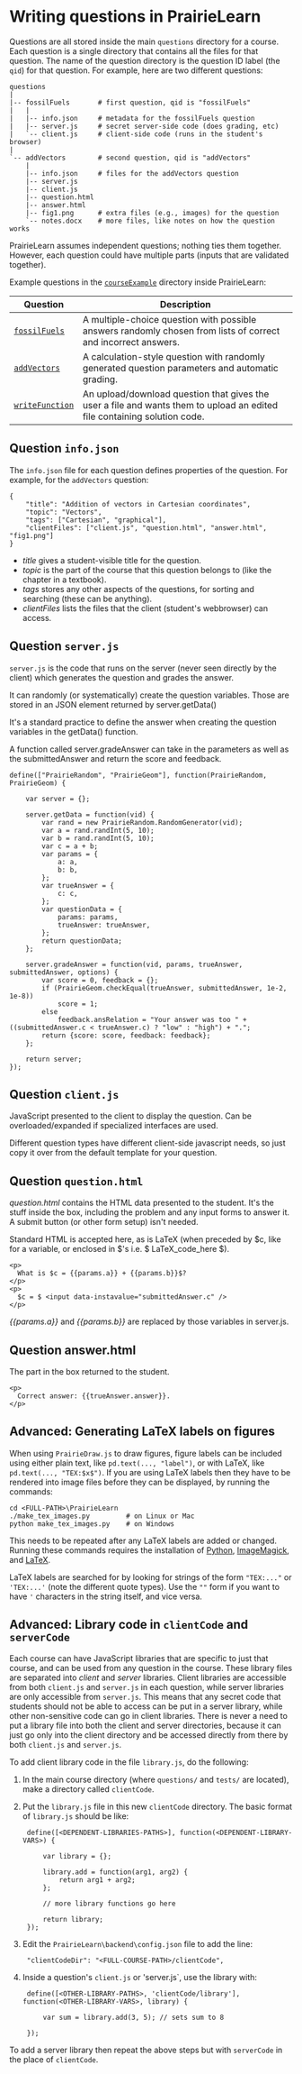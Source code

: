
# Writing questions in PrairieLearn

Questions are all stored inside the main `questions` directory for a course. Each question is a single directory that contains all the files for that question. The name of the question directory is the question ID label (the `qid`) for that question. For example, here are two different questions:

    questions
    |
    |-- fossilFuels       # first question, qid is "fossilFuels"
    |   |
    |   |-- info.json     # metadata for the fossilFuels question
    |   |-- server.js     # secret server-side code (does grading, etc)
    |   `-- client.js     # client-side code (runs in the student's browser)
    |
    `-- addVectors        # second question, qid is "addVectors"
        |
        |-- info.json     # files for the addVectors question
        |-- server.js
        |-- client.js
        |-- question.html
        |-- answer.html
        |-- fig1.png      # extra files (e.g., images) for the question
        `-- notes.docx    # more files, like notes on how the question works

PrairieLearn assumes independent questions; nothing ties them together. However, each question could have multiple parts (inputs that are validated together).

Example questions in the [`courseExample`](https://github.com/PrairieLearn/PrairieLearn/blob/master/courseExample/questions) directory inside PrairieLearn:

Question | Description
--- | ---
[`fossilFuels`](https://github.com/PrairieLearn/PrairieLearn/blob/master/courseExample/questions/fossilFuels) | A multiple-choice question with possible answers randomly chosen from lists of correct and incorrect answers.
[`addVectors`](https://github.com/PrairieLearn/PrairieLearn/blob/master/courseExample/questions/addVectors) | A calculation-style question with randomly generated question parameters and automatic grading.
[`writeFunction`](https://github.com/PrairieLearn/PrairieLearn/blob/master/courseExample/questions/writeCode) | An upload/download question that gives the user a file and wants them to upload an edited file containing solution code.


## Question `info.json`

The `info.json` file for each question defines properties of the question. For example, for the `addVectors` question:

    {
        "title": "Addition of vectors in Cartesian coordinates",
        "topic": "Vectors",
        "tags": ["Cartesian", "graphical"],
        "clientFiles": ["client.js", "question.html", "answer.html", "fig1.png"]
    }

- _title_ gives a student-visible title for the question.
- _topic_ is the part of the course that this question belongs to (like the chapter in a textbook).
- _tags_ stores any other aspects of the questions, for sorting and searching (these can be anything).
- _clientFiles_ lists the files that the client (student's webbrowser) can access.


## Question `server.js`

`server.js` is the code that runs on the server (never seen directly by the client) which generates the question and grades the answer.

It can randomly (or systematically) create the question variables. Those are stored in an JSON element returned by server.getData()

It's a standard practice to define the answer when creating the question variables in the getData() function.

A function called server.gradeAnswer can take in the parameters as well as the submittedAnswer and return the score and feedback.

```
define(["PrairieRandom", "PrairieGeom"], function(PrairieRandom, PrairieGeom) {

    var server = {};

    server.getData = function(vid) {
        var rand = new PrairieRandom.RandomGenerator(vid);
        var a = rand.randInt(5, 10);
        var b = rand.randInt(5, 10);
        var c = a + b;
        var params = {
            a: a,
            b: b,
        };
        var trueAnswer = {
            c: c,
        };
        var questionData = {
            params: params,
            trueAnswer: trueAnswer,
        };
        return questionData;
    };

    server.gradeAnswer = function(vid, params, trueAnswer, submittedAnswer, options) {
        var score = 0, feedback = {};
        if (PrairieGeom.checkEqual(trueAnswer, submittedAnswer, 1e-2, 1e-8))
            score = 1;
        else
            feedback.ansRelation = "Your answer was too " + ((submittedAnswer.c < trueAnswer.c) ? "low" : "high") + ".";
        return {score: score, feedback: feedback};
    };

    return server;
});
```

## Question `client.js`

JavaScript presented to the client to display the question. Can be overloaded/expanded if specialized interfaces are used.

Different question types have different client-side javascript needs, so just copy it over from the default template for your question.


## Question `question.html`

_question.html_ contains the HTML data presented to the student. It's the stuff inside the box, including the problem and any input forms to answer it. A submit button (or other form setup) isn't needed.

Standard HTML is accepted here, as is LaTeX (when preceded by $c, like for a variable, or enclosed in $'s i.e. $ LaTeX_code_here $).

    <p>
      What is $c = {{params.a}} + {{params.b}}$?
    </p>
    <p>
      $c = $ <input data-instavalue="submittedAnswer.c" />
    </p>

_{{params.a}}_ and _{{params.b}}_ are replaced by those variables in server.js.


## Question answer.html

The part in the box returned to the student.

    <p>
      Correct answer: {{trueAnswer.answer}}.
    </p>


## Advanced: Generating LaTeX labels on figures

When using `PrairieDraw.js` to draw figures, figure labels can be included using either plain text, like `pd.text(..., "label")`, or with LaTeX, like `pd.text(..., "TEX:$x$")`. If you are using LaTeX labels then they have to be rendered into image files before they can be displayed, by running the commands:

    cd <FULL-PATH>\PrairieLearn
    ./make_tex_images.py         # on Linux or Mac
    python make_tex_images.py    # on Windows

This needs to be repeated after any LaTeX labels are added or changed. Running these commands requires the installation of [Python](https://www.python.org),  [ImageMagick](http://www.imagemagick.org/), and [LaTeX](http://tug.org/texlive/).

LaTeX labels are searched for by looking for strings of the form `"TEX:..."` or `'TEX:...'` (note the different quote types). Use the `""` form if you want to have `'` characters in the string itself, and vice versa.


## Advanced: Library code in `clientCode` and `serverCode`

Each course can have JavaScript libraries that are specific to just that course, and can be used from any question in the course. These library files are separated into *client* and *server* libraries. Client libraries are accessible from both `client.js` and `server.js` in each question, while server libraries are only accessible from `server.js`. This means that any secret code that students should not be able to access can be put in a server library, while other non-sensitive code can go in client libraries. There is never a need to put a library file into both the client and server directories, because it can just go only into the client directory and be accessed directly from there by both `client.js` and `server.js`.

To add client library code in the file `library.js`, do the following:

1. In the main course directory (where `questions/` and `tests/` are located), make a directory called `clientCode`.

2. Put the `library.js` file in this new `clientCode` directory. The basic format of `library.js` should be like:

        define([<DEPENDENT-LIBRARIES-PATHS>], function(<DEPENDENT-LIBRARY-VARS>) {
        
            var library = {};
        
            library.add = function(arg1, arg2) {
                return arg1 + arg2;
            };

            // more library functions go here

            return library;
        });

3. Edit the `PrairieLearn\backend\config.json` file to add the line:

        "clientCodeDir": "<FULL-COURSE-PATH>/clientCode",

4. Inside a question's `client.js` or 'server.js`, use the library with:

        define([<OTHER-LIBRARY-PATHS>, 'clientCode/library'], function(<OTHER-LIBRARY-VARS>, library) {
        
            var sum = library.add(3, 5); // sets sum to 8
        
        });

To add a server library then repeat the above steps but with `serverCode` in the place of `clientCode`.